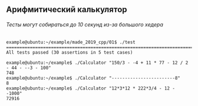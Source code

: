 ## Арифмитический калькулятор 

###### Тесты могут собираться до 10 секунд из-за большого хедера
```
example@ubuntu:~/example/made_2019_cpp/01$ ./test 
===============================================================================
All tests passed (30 assertions in 5 test cases)

example@ubuntu:~/example$ ./Calculator "150/3 - -4 + 11 * 77 - 12 / 2 - 44 - --3 - 100"
748
example@ubuntu:~/example$ ./Calculator "------------------------8"
8
example@ubuntu:~/example$ ./Calculator "12*3*12 * 222*3/4 - 12 - -1000"
72916
```
